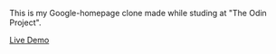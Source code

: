 This is my Google-homepage clone made while studing at "The Odin Project".

<a href="https://anton-kulchytskyi.github.io/google-homepage-clone/">Live Demo</a>
